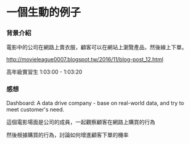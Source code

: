 # 一個生動的例子

### 背景介紹

電影中的公司在網路上賣衣服，顧客可以在網站上瀏覽產品，然後線上下單。

http://movieleague0007.blogspot.tw/2016/11/blog-post_12.html

高年級實習生 1:03:00 - 1:03:20


### 感想

Dashboard: A data drive company - base on real-world data, and try to meet customer's need.

這個電影場面是公司的成員，一起觀察顧客在網路上購買的行為

然後根據購買的行為，討論如何增進顧客下單的機率